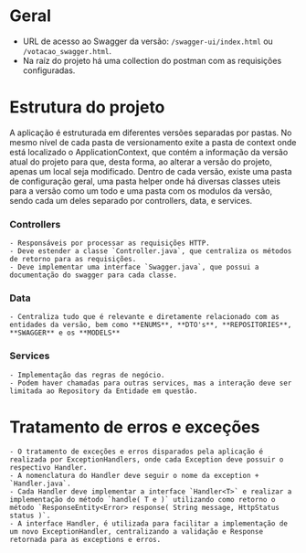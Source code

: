 # Geral
- URL de acesso ao Swagger da versão: `/swagger-ui/index.html` ou `/votacao_swagger.html`.
- Na raíz do projeto há uma collection do postman com as requisições configuradas.

# Estrutura do projeto

A aplicação é estruturada em diferentes versões separadas por pastas. No mesmo nível de cada pasta de versionamento exite a pasta de context onde está localizado o ApplicationContext, que contém a informação da versão atual do projeto para que, desta forma, ao alterar a versão do projeto, apenas um local seja modificado. Dentro de cada versão, existe uma pasta de configuração geral, uma pasta helper onde há diversas classes uteis para a versão como um todo e uma pasta com os modulos da versão, sendo cada um deles separado por controllers, data, e services.

### Controllers
    - Responsáveis por processar as requisições HTTP.
    - Deve estender a classe `Controller.java`, que centraliza os métodos de retorno para as requisições.
    - Deve implementar uma interface `Swagger.java`, que possui a documentação do swagger para cada classe.

### Data
    - Centraliza tudo que é relevante e diretamente relacionado com as entidades da versão, bem como **ENUMS**, **DTO's**, **REPOSITORIES**, **SWAGGER** e os **MODELS**

### Services
    - Implementação das regras de negócio.
    - Podem haver chamadas para outras services, mas a interação deve ser limitada ao Repository da Entidade em questão.

# Tratamento de erros e exceções
    - O tratamento de exceções e erros disparados pela aplicação é realizada por ExceptionHandlers, onde cada Exception deve possuir o respectivo Handler.
    - A nomenclatura do Handler deve seguir o nome da exception + `Handler.java`.
    - Cada Handler deve implementar a interface `Handler<T>` e realizar a implementação do método `handle( T e )` utilizando como retorno o método `ResponseEntity<Error> response( String message, HttpStatus status )`.
    - A interface Handler, é utilizada para facilitar a implementação de um novo ExceptionHandler, centralizando a validação e Response retornada para as exceptions e erros.